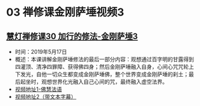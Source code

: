 # 03 禅修课金刚萨埵视频3

## [慧灯禅修课30 加行的修法-金刚萨埵3](https://www.fohuifayu.com/index.php/huideng-jiangtang/fofa-jianxiu/jingangsaduo-de-xiufa/8806-l19008)

- 时间：2019年5月17日
- 概述：本课讲解金刚萨埵修法的最后一部分内容：观想通过百字明的甘露得到四灌顶、清净四罪障、获得佛四身；然后金刚萨埵融入自身，心间心咒咒轮上下发光，自他一切众生都变成金刚萨埵佛，整个世界变成金刚萨埵的刹土；最后起坐时，观想世界化光融入自己心间的咒，最终融入虚空法界。
- [视频地址1-佛慧法语](https://www.fohuifayu.com/index.php/huideng-jiangtang/chanxiuke/zen-04/3844-l19008)
- [视频地址2（带文本字幕）](/video#慧灯禅修课第四册/03-3%20慧灯禅修课30%20加行的修法-金刚萨埵3.mp4)